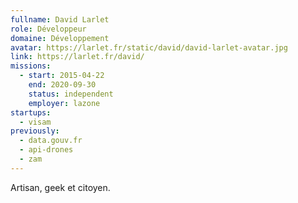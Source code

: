 ```yaml
---
fullname: David Larlet
role: Développeur
domaine: Développement
avatar: https://larlet.fr/static/david/david-larlet-avatar.jpg
link: https://larlet.fr/david/
missions:
  - start: 2015-04-22
    end: 2020-09-30
    status: independent
    employer: lazone
startups:
  - visam
previously:
  - data.gouv.fr
  - api-drones
  - zam
---
```


Artisan, geek et citoyen.
